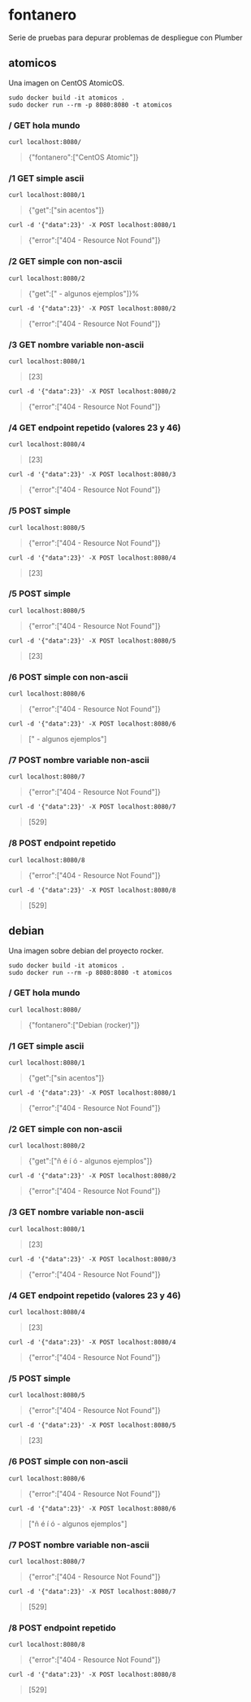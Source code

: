 # fontanero
Serie de pruebas para depurar problemas de despliegue con Plumber

## atomicos
Una imagen on CentOS AtomicOS.

    sudo docker build -it atomicos .    
    sudo docker run --rm -p 8080:8080 -t atomicos   

### / GET hola mundo

    curl localhost:8080/

> {"fontanero":["CentOS Atomic"]}

### /1 GET simple ascii

    curl localhost:8080/1

> {"get":["sin acentos"]} 

    curl -d '{"data":23}' -X POST localhost:8080/1 

> {"error":["404 - Resource Not Found"]}

### /2 GET simple con non-ascii

    curl localhost:8080/2

> {"get":["<c3><b1> <c3><a9> <c3><ad> <c3><b3> - algunos ejemplos"]}%   

    curl -d '{"data":23}' -X POST localhost:8080/2

> {"error":["404 - Resource Not Found"]}

### /3 GET nombre variable non-ascii

    curl localhost:8080/1

>[23]    

    curl -d '{"data":23}' -X POST localhost:8080/2 

> {"error":["404 - Resource Not Found"]}

### /4 GET endpoint repetido (valores 23 y 46)

    curl localhost:8080/4

>[23]    

    curl -d '{"data":23}' -X POST localhost:8080/3 

> {"error":["404 - Resource Not Found"]}

### /5 POST simple 

    curl localhost:8080/5

> {"error":["404 - Resource Not Found"]} 

    curl -d '{"data":23}' -X POST localhost:8080/4 

>[23]    

### /5 POST simple 

    curl localhost:8080/5

> {"error":["404 - Resource Not Found"]} 

    curl -d '{"data":23}' -X POST localhost:8080/5 

>[23]    

### /6 POST simple con non-ascii

    curl localhost:8080/6

> {"error":["404 - Resource Not Found"]} 

    curl -d '{"data":23}' -X POST localhost:8080/6 

>["<c3><b1> <c3><a9> <c3><ad> <c3><b3> - algunos ejemplos"]    

### /7 POST nombre variable non-ascii

    curl localhost:8080/7

> {"error":["404 - Resource Not Found"]}

    curl -d '{"data":23}' -X POST localhost:8080/7 


> [529]

### /8 POST endpoint repetido

    curl localhost:8080/8

> {"error":["404 - Resource Not Found"]}

    curl -d '{"data":23}' -X POST localhost:8080/8 

> [529]

## debian
Una imagen sobre debian del proyecto rocker.

    sudo docker build -it atomicos .    
    sudo docker run --rm -p 8080:8080 -t atomicos   

### / GET hola mundo

    curl localhost:8080/

> {"fontanero":["Debian (rocker)"]}

### /1 GET simple ascii

    curl localhost:8080/1

> {"get":["sin acentos"]} 

    curl -d '{"data":23}' -X POST localhost:8080/1

> {"error":["404 - Resource Not Found"]}

### /2 GET simple con non-ascii

    curl localhost:8080/2

> {"get":["ñ é í ó - algunos ejemplos"]}

    curl -d '{"data":23}' -X POST localhost:8080/2 

> {"error":["404 - Resource Not Found"]}

### /3 GET nombre variable non-ascii

    curl localhost:8080/1

>[23]    

    curl -d '{"data":23}' -X POST localhost:8080/3 

> {"error":["404 - Resource Not Found"]}

### /4 GET endpoint repetido (valores 23 y 46)

    curl localhost:8080/4

>[23]    

    curl -d '{"data":23}' -X POST localhost:8080/4 

> {"error":["404 - Resource Not Found"]}

### /5 POST simple 

    curl localhost:8080/5

> {"error":["404 - Resource Not Found"]} 

    curl -d '{"data":23}' -X POST localhost:8080/5 

>[23]    

### /6 POST simple con non-ascii

    curl localhost:8080/6

> {"error":["404 - Resource Not Found"]} 

    curl -d '{"data":23}' -X POST localhost:8080/6 

> ["ñ é í ó - algunos ejemplos"] 

### /7 POST nombre variable non-ascii

    curl localhost:8080/7

> {"error":["404 - Resource Not Found"]} 

    curl -d '{"data":23}' -X POST localhost:8080/7 

> [529]

### /8 POST endpoint repetido

    curl localhost:8080/8

> {"error":["404 - Resource Not Found"]} 

    curl -d '{"data":23}' -X POST localhost:8080/8 

> [529]

